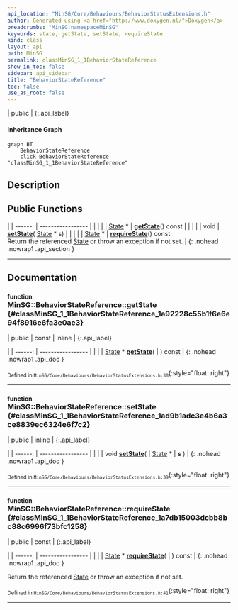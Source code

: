 ```yaml
---
api_location: "MinSG/Core/Behaviours/BehaviorStatusExtensions.h"
author: Generated using <a href="http://www.doxygen.nl/">Doxygen</a>
breadcrumbs: "MinSG:namespaceMinSG"
keywords: state, getState, setState, requireState
kind: class
layout: api
path: MinSG
permalink: classMinSG_1_1BehaviorStateReference
show_in_toc: false
sidebar: api_sidebar
title: "BehaviorStateReference"
toc: false
use_as_root: false
---
```


| public |
{:.api_label}

#### Inheritance Graph

```mermaid
graph BT
	BehaviorStateReference
	click BehaviorStateReference "classMinSG_1_1BehaviorStateReference"
```

## Description





## Public Functions

|
| ------: | ----------------- |
|  | |
| [State](classMinSG_1_1State) * | **[getState](#classMinSG_1_1BehaviorStateReference_1a92228c55b1f6e6e94f8916e6fa3e0ae3)**() const |
|  | |
| void | **[setState](#classMinSG_1_1BehaviorStateReference_1ad9b1adc3e4b6a3ce8839ec6324e6f7c2)**( [State](classMinSG_1_1State) * s) |
|  | |
| [State](classMinSG_1_1State) * | **[requireState](#classMinSG_1_1BehaviorStateReference_1a7db15003dcbb8bc88c6996f73bfc1258)**() const <br/> Return the referenced [State](classMinSG_1_1State) or throw an exception if not set. |
{: .nohead .nowrap1 .api_section }


-------------------------------------------------------------------

## Documentation

### <small>function</small><br/> MinSG::BehaviorStateReference::getState {#classMinSG_1_1BehaviorStateReference_1a92228c55b1f6e6e94f8916e6fa3e0ae3}

| public | const | inline |
{:.api_label}

|
| ------: | ----------------- |
|  |
| [State](classMinSG_1_1State) * **[getState](#classMinSG_1_1BehaviorStateReference_1a92228c55b1f6e6e94f8916e6fa3e0ae3)**( |  ) const |
{: .nohead .nowrap1 .api_doc }





<sub>Defined in `MinSG/Core/Behaviours/BehaviorStatusExtensions.h:38`</sub>{:style="float: right"}

-------------------------------------------------------------------

### <small>function</small><br/> MinSG::BehaviorStateReference::setState {#classMinSG_1_1BehaviorStateReference_1ad9b1adc3e4b6a3ce8839ec6324e6f7c2}

| public | inline |
{:.api_label}

|
| ------: | ----------------- |
|  |
| void **[setState](#classMinSG_1_1BehaviorStateReference_1ad9b1adc3e4b6a3ce8839ec6324e6f7c2)**( |  [State](classMinSG_1_1State) * | **s** ) |
{: .nohead .nowrap1 .api_doc }





<sub>Defined in `MinSG/Core/Behaviours/BehaviorStatusExtensions.h:39`</sub>{:style="float: right"}

-------------------------------------------------------------------

### <small>function</small><br/> MinSG::BehaviorStateReference::requireState {#classMinSG_1_1BehaviorStateReference_1a7db15003dcbb8bc88c6996f73bfc1258}

| public | const |
{:.api_label}

|
| ------: | ----------------- |
|  |
| [State](classMinSG_1_1State) * **[requireState](#classMinSG_1_1BehaviorStateReference_1a7db15003dcbb8bc88c6996f73bfc1258)**( |  ) const |
{: .nohead .nowrap1 .api_doc }

Return the referenced [State](classMinSG_1_1State) or throw an exception if not set.





<sub>Defined in `MinSG/Core/Behaviours/BehaviorStatusExtensions.h:41`</sub>{:style="float: right"}

-------------------------------------------------------------------

